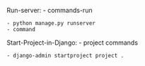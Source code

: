 Run-server:
    - commands-run

    - python manage.py runserver
    - command

Start-Project-in-Django:
    - project commands

    - django-admin startproject project .

 